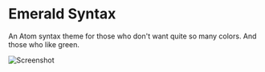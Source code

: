 # Emerald Syntax

An Atom syntax theme for those who don't want quite so many colors. And those who like green.

![Screenshot](http://i.imgur.com/jSvmiit.png)
